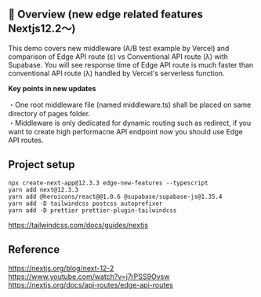 ## 🦊 Overview (new edge related features Nextjs12.2〜)
This demo covers new middleware (A/B test example by Vercel) and comparison of Edge API route (ε) vs Conventional API route (λ) with Supabase.
 You will see response time of Edge API route is much faster than conventional API route (λ) handled by Vercel's serverless function.  

__Key points in new updates__  
  
・One root middleware file (named middleware.ts) shall be placed on same directory of pages folder.  
・Middleware is only dedicated for dynamic routing such as redirect, if you want to create high performacne API endpoint now you should use Edge API routes.

## Project setup
~~~
npx create-next-app@12.3.3 edge-new-features --typescript
yarn add next@12.3.3
yarn add @heroicons/react@@1.0.6 @supabase/supabase-js@1.35.4  
yarn add -D tailwindcss postcss autoprefixer  
yarn add -D prettier prettier-plugin-tailwindcss  
~~~
https://tailwindcss.com/docs/guides/nextjs

## Reference

https://nextjs.org/blog/next-12-2  
https://www.youtube.com/watch?v=j7rPSS9Ovsw  
https://nextjs.org/docs/api-routes/edge-api-routes

